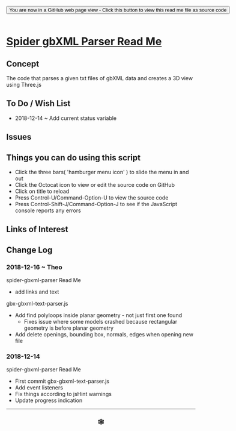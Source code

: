 
<span style=display:none; >[You are now in a GitHub source code view - click this link to view Read Me file as a web page]( https://www.ladybug.tools/spider-gbxml-tools/#sandbox/spider-gbxml-text-parser/r10/cookbook/spider-gbxml-parser/README.md "View file as a web page." ) </span>

<div><input type=button class = "btn btn-secondary btn-sm" onclick="window.location.href='https://github.com/ladybug-tools/spider-gbxml-tools/blob/master/sandbox/spider-gbxml-text-parser/r10/cookbook/spider-gbxml-parser/README.md'";
value='You are now in a GitHub web page view - Click this button to view this read me file as source code' ></div>

<br>

# [Spider gbXML Parser Read Me]( #sandbox/spider-gbxml-text-parser/r10/cookbook/spider-gbxml-parser/README.md )

<!--
<iframe src=https://www.ladybug.tools/spider-gbxml-tools/sandbox/spider-gbxml-text-parser/r10/cookbook/spider-gbxml-parser/index.html width=100% height=500px >Iframes are not viewable in GitHub source code views</iframe>
_<small>Spider gbXML Parser</small>_

## Full Screen: [Spider gbXML Parser]( https://www.ladybug.tools/spider-gbxml-tools/sandbox/spider-gbxml-text-parser/r10/cookbook/spider-gbxml-parser/sandbox/spider-gbxml-text-parser/r10/cookbook/spider-gbxml-parser.html )
-->


## Concept

The code that parses a given txt files of gbXML data and creates a 3D view using Three.js


## To Do / Wish List

* 2018-12-14 ~ Add current status variable

## Issues


## Things you can do using this script

* Click the three bars( 'hamburger menu icon' ) to slide the menu in and out
* Click the Octocat icon to view or edit the source code on GitHub
* Click on title to reload
* Press Control-U/Command-Option-U to view the source code
* Press Control-Shift-J/Command-Option-J to see if the JavaScript console reports any errors


## Links of Interest



## Change Log

### 2018-12-16 ~ Theo

spider-gbxml-parser Read Me
* add links and text

gbx-gbxml-text-parser.js
* Add find polyloops inside planar geometry - not just first one found
	* Fixes issue where some models crashed because rectangular geometry is before planar geometry
* Add delete openings, bounding box, normals, edges when opening new file



### 2018-12-14

spider-gbxml-parser Read Me
* First commit
gbx-gbxml-text-parser.js
* Add event listeners
* Fix things according to jsHint warnings
* Update progress indication

***

### <center title="Howdy! My web is better than yours. ;-)" ><a href=javascript:window.scrollTo(0,0); style="text-decoration:none !important;" > &#x1f578; </a></center>


